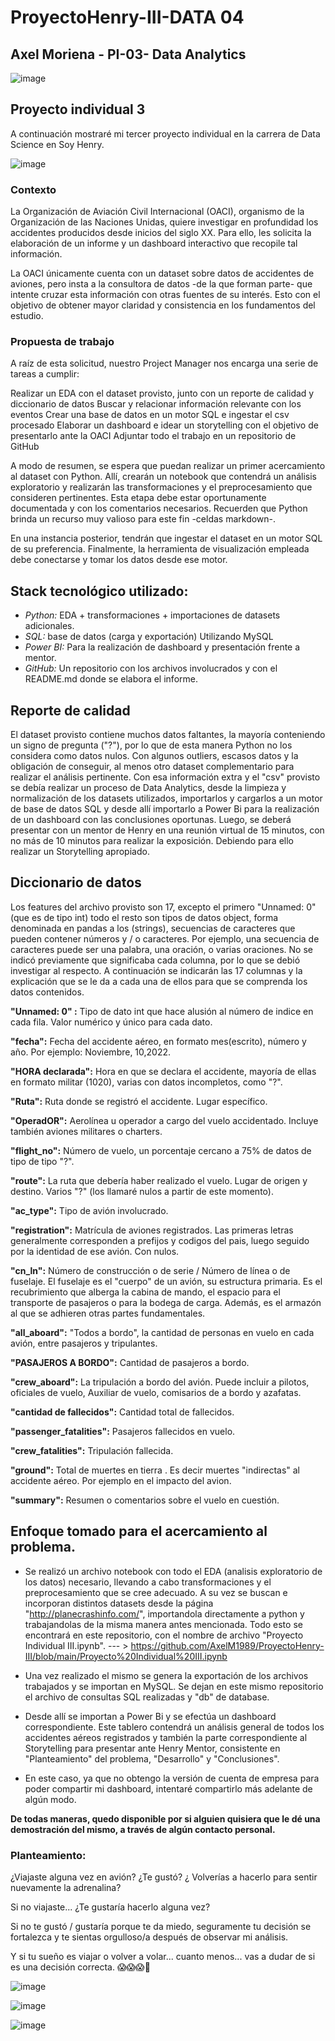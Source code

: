 # ProyectoHenry-III-DATA 04
## Axel Moriena - PI-03- Data Analytics

![image](https://user-images.githubusercontent.com/103937102/199312063-47a110ed-832d-4745-aced-7df92051e94d.png)

## Proyecto individual 3
A continuación mostraré mi tercer proyecto individual en la carrera de Data Science en Soy Henry.

![image](https://user-images.githubusercontent.com/103937102/200990834-5461ee69-cde1-4b81-b73a-d521f56a2773.png)

### Contexto
La Organización de Aviación Civil Internacional (OACI), organismo de la Organización de las Naciones Unidas, quiere investigar en profundidad los accidentes producidos desde inicios del siglo XX. Para ello, les solicita la elaboración de un informe y un dashboard interactivo que recopile tal información.

La OACI únicamente cuenta con un dataset sobre datos de accidentes de aviones, pero insta a la consultora de datos -de la que forman parte- que intente cruzar esta información con otras fuentes de su interés. Esto con el objetivo de obtener mayor claridad y consistencia en los fundamentos del estudio.

### Propuesta de trabajo
A raíz de esta solicitud, nuestro Project Manager nos encarga una serie de tareas a cumplir:

Realizar un EDA con el dataset provisto, junto con un reporte de calidad y diccionario de datos
Buscar y relacionar información relevante con los eventos
Crear una base de datos en un motor SQL e ingestar el csv procesado
Elaborar un dashboard e idear un storytelling con el objetivo de presentarlo ante la OACI
Adjuntar todo el trabajo en un repositorio de GitHub

A modo de resumen, se espera que puedan realizar un primer acercamiento al dataset con Python. Allí, crearán un notebook que contendrá un análisis exploratorio y realizarán las transformaciones y el preprocesamiento que consideren pertinentes. Esta etapa debe estar oportunamente documentada y con los comentarios necesarios. Recuerden que Python brinda un recurso muy valioso para este fin -celdas markdown-.

En una instancia posterior, tendrán que ingestar el dataset en un motor SQL de su preferencia. Finalmente, la herramienta de visualización empleada debe conectarse y tomar los datos desde ese motor.

## Stack tecnológico utilizado:

* *Python:* EDA + transformaciones + importaciones de datasets adicionales.
* *SQL:* base de datos (carga y exportación) Utilizando MySQL
* *Power BI:* Para la realización de dashboard y presentación frente a mentor.
* *GitHub:* Un repositorio con los archivos involucrados y con el README.md donde se elabora el informe.

## Reporte de calidad
El dataset provisto contiene muchos datos faltantes, la mayoría conteniendo un signo de pregunta ("?"), por lo que de esta manera Python no los considera como datos nulos. Con algunos outliers, escasos datos y la obligación de conseguir, al menos otro dataset complementario para realizar el análisis pertinente.
Con esa información extra y el "csv" provisto se debía realizar un proceso de Data Analytics, desde la limpieza y normalización de los datasets utilizados, importarlos y cargarlos a un motor de  base de datos SQL y desde allí importarlo a Power Bi para la realización de un dashboard con las conclusiones oportunas. Luego, se deberá presentar con un mentor de Henry en una reunión virtual de 15 minutos, con no más de 10 minutos para realizar la exposición. Debiendo para ello realizar un Storytelling apropiado.

## Diccionario de datos
Los features del archivo provisto son 17, excepto el primero "Unnamed: 0" (que es de tipo int) todo el resto son tipos de datos object, forma denominada en pandas a los (strings), secuencias de caracteres que pueden contener números y / o caracteres. Por ejemplo, una secuencia de caracteres puede ser una palabra, una oración, o varias oraciones. 
No se indicó previamente que significaba cada columna, por lo que se debió investigar al respecto. A continuación se indicarán las 17 columnas y la explicación que se le da a cada una de ellos para que se comprenda los datos contenidos.

**"Unnamed: 0" :** Tipo de dato int que hace alusión al número de indice en cada fila. Valor numérico y único para cada dato.

**"fecha":** Fecha del accidente aéreo, en formato mes(escrito), número y año. Por ejemplo: Noviembre, 10,2022.

**"HORA declarada":** Hora en que se declara el accidente, mayoría de ellas en formato militar (1020), varias con datos incompletos, como "?".	

**"Ruta":** Ruta donde se registró el accidente. Lugar específico.	

**"OperadOR":** Aerolínea u operador a cargo del vuelo accidentado. Incluye también aviones militares o charters.	

**"flight_no":** Número de vuelo, un porcentaje cercano	a 75% de datos de tipo de tipo "?".

**"route":** La ruta que debería haber realizado el vuelo. Lugar de origen y destino.	Varios "?" (los llamaré nulos a partir de este momento).

**"ac_type":** Tipo de avión involucrado.	

**"registration":** Matrícula de aviones registrados. Las primeras letras generalmente corresponden a prefijos y codigos del pais, luego seguido por la identidad de ese avión.	Con nulos.

**"cn_ln":** Número de construcción o de serie / Número de línea o de fuselaje.	El fuselaje es el "cuerpo" de un avión, su estructura primaria. Es el recubrimiento que alberga la cabina de mando, el espacio para el transporte de pasajeros o para la bodega de carga. Además, es el armazón al que se adhieren otras partes fundamentales.

**"all_aboard":** "Todos a bordo", la cantidad de personas en vuelo en cada avión, entre pasajeros y tripulantes.	

**"PASAJEROS A BORDO":** Cantidad de pasajeros a bordo.

**"crew_aboard":** La tripulación a bordo del avión. Puede incluir a pilotos, oficiales de vuelo, Auxiliar de vuelo, comisarios de a bordo y azafatas.	

**"cantidad de fallecidos":** Cantidad total de fallecidos.	

**"passenger_fatalities":** Pasajeros fallecidos en vuelo.	

**"crew_fatalities":** Tripulación fallecida.	

**"ground":** Total de muertes en tierra . Es decir muertes "indirectas" al accidente aéreo. Por ejemplo en el impacto del avion.	

**"summary":** Resumen o comentarios sobre el vuelo en cuestión.

## Enfoque tomado para el acercamiento al problema.
* Se realizó un archivo notebook con todo el EDA (analisis exploratorio de los datos) necesario, llevando a cabo transformaciones y el preprocesamiento que se cree adecuado. A su vez se buscan e incorporan distintos datasets desde la página "http://planecrashinfo.com/", importandola directamente a python y trabajandolas de la misma manera antes mencionada. Todo esto se encontrará en este repositorio, con el nombre de archivo "Proyecto Individual III.ipynb". --- > https://github.com/AxelM1989/ProyectoHenry-III/blob/main/Proyecto%20Individual%20III.ipynb

* Una vez realizado el mismo se genera la exportación de los archivos trabajados y se importan en MySQL. Se dejan en este mismo repositorio el archivo de consultas SQL realizadas y "db" de database. 

* Desde allí se importan a Power Bi y se efectúa un dashboard correspondiente. Este tablero contendrá un análisis general de todos los accidentes aéreos registrados y también la parte correspondiente al Storytelling para presentar ante Henry Mentor, consistente en "Planteamiento" del problema, "Desarrollo" y "Conclusiones". 
* En este caso, ya que no obtengo la versión de cuenta de empresa para poder compartir mi dashboard, intentaré compartirlo más adelante de algún modo. 

**De todas maneras, quedo disponible por si alguien quisiera que le dé una demostración del mismo, a través de algún contacto personal.**

### Planteamiento:
¿Viajaste alguna vez en avión? ¿Te gustó? ¿ Volverías a hacerlo para sentir nuevamente la adrenalina? 

Si no viajaste... ¿Te gustaría hacerlo alguna vez? 

Si no te gustó / gustaría porque te da miedo, seguramente tu decisión se fortalezca y te sientas orgulloso/a después de observar mi análisis.

Y si tu sueño es viajar o volver a volar... cuanto menos... vas a dudar de si es una decisión correcta. 😱😱😱🤕




![image](https://user-images.githubusercontent.com/103937102/200998378-212af6ce-6beb-4602-be14-9ff5045a622b.png)


![image](https://user-images.githubusercontent.com/103937102/200997850-29bf9a9a-4b03-4209-b41a-377b927b2e80.png)


![image](https://user-images.githubusercontent.com/103937102/200997880-31b43261-a856-4a25-ad1a-e05d83b880bc.png)





